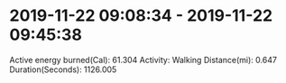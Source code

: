 # 2019-11-22 09:08:34 - 2019-11-22 09:45:38

Active energy burned(Cal): 61.304
Activity: Walking
Distance(mi): 0.647
Duration(Seconds): 1126.005
